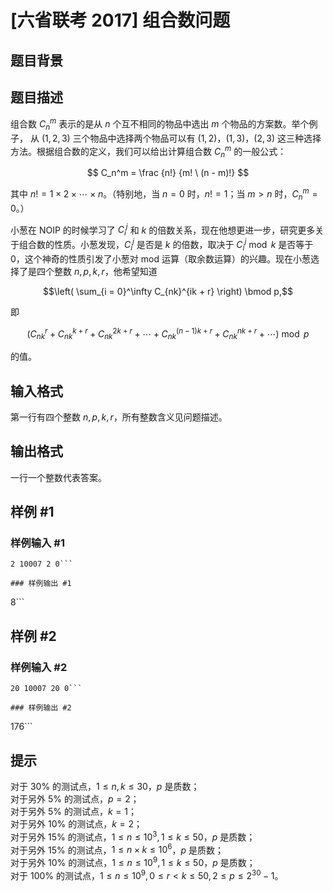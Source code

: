 # [六省联考 2017] 组合数问题

## 题目背景



## 题目描述

组合数 $C_n^m$ 表示的是从 $n$ 个互不相同的物品中选出 $m$ 个物品的方案数。举个例子， 从 $(1, 2, 3)$ 三个物品中选择两个物品可以有 $(1, 2)$，$(1, 3)$，$(2, 3)$ 这三种选择方法。根据组合数的定义，我们可以给出计算组合数  $C_n^m$  的一般公式：

$$ C_n^m = \frac {n!} {m! \ (n - m)!}  $$

其中 $n! = 1 \times 2 \times \cdots \times n$。（特别地，当 $n = 0$ 时，$n! = 1$；当 $m > n$ 时，$C_n^m = 0$。）

小葱在 NOIP 的时候学习了 $C_i^j$ 和 $k$ 的倍数关系，现在他想更进一步，研究更多关于组合数的性质。小葱发现，$C_i^j$ 是否是 $k$ 的倍数，取决于 $C_i^j \bmod k$ 是否等于 $0$，这个神奇的性质引发了小葱对 $\mathrm{mod}$ 运算（取余数运算）的兴趣。现在小葱选择了是四个整数 $n, p, k, r$，他希望知道

$$\left( \sum_{i = 0}^\infty C_{nk}^{ik + r} \right) \bmod p,$$

即

$$\left( C_{nk}^{r} + C_{nk}^{k + r} + C_{nk}^{2k + r} + \cdots + C_{nk}^{(n - 1)k + r}  + C_{nk}^{nk + r} + \cdots \right) \bmod p$$

的值。

## 输入格式

第一行有四个整数 $n, p, k, r$，所有整数含义见问题描述。

## 输出格式

一行一个整数代表答案。

## 样例 #1

### 样例输入 #1
```
2 10007 2 0```

### 样例输出 #1

```
8```

## 样例 #2

### 样例输入 #2
```
20 10007 20 0```

### 样例输出 #2

```
176```

## 提示

对于 $30\%$ 的测试点，$1 \leq n, k \leq 30$，$p$ 是质数；   
对于另外 $5\%$ 的测试点，$p = 2$；  
对于另外 $5\%$ 的测试点，$k = 1$；  
对于另外 $10\%$ 的测试点，$k = 2$；  
对于另外 $15\%$ 的测试点，$1 \leq n \leq 10^3, 1 \leq k \leq 50$，$p$ 是质数；  
对于另外 $15\%$ 的测试点，$1 \leq n \times k \leq 10^6$，$p$ 是质数；  
对于另外 $10\%$ 的测试点，$1 \leq n \leq 10^9, 1 \leq k \leq 50$，$p$ 是质数；  
对于 $100\%$ 的测试点，$1 \leq n \leq 10^9, 0 \leq r < k \leq 50, 2 \leq p \leq 2^{30} - 1$。

